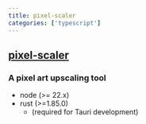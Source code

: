 ```yaml
---
title: pixel-scaler
categories: ['typescript']
---
```

## [pixel-scaler](https://github.com/irokaru/pixel-scaler)

### A pixel art upscaling tool


* node (>= 22.x)
* rust (>=1.85.0)
  * (required for Tauri development)

